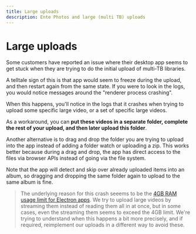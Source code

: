 ```yaml
---
title: Large uploads
description: Ente Photos and large (multi TB) uploads
---
```


# Large uploads

Some customers have reported an issue where their desktop app seems to get stuck
when they are trying to do the initial upload of multi-TB libraries.

A telltale sign of this is that app would seem to freeze during the upload, and
then restart again from the same state. If you were to look in the logs, you
would notice messages around the "renderer process crashing".

When this happens, you'll notice in the logs that it crashes when trying to
upload some specific large video, or a set of specific large videos.

As a workaround, you can **put these videos in a separate folder, complete the
rest of your upload, and then later upload this folder**.

Another alternative is to drag and drop the folder you are trying to upload into
the app instead of adding a folder watch or uploading a zip. This works better
because during a drag and drop, the app has direct access to the files via
browser APIs instead of going via the file system.

Note that the app will detect and skip over already uploaded items into an
album, so dragging and dropping the same folder again to upload to the same
album is fine.

> The underlying reason for this crash seeems to be the
> [4GB RAM usage limit for Electron apps](https://www.electronjs.org/blog/v8-memory-cage).
> We try to upload large videos by streaming them instead of reading them all in
> at once, but in some cases, even the streaming them seems to exceed the 4GB
> limit. We're trying to understand when this happens a bit more precisely, and
> if required, reimplement our uploads in a different way to avoid these.
